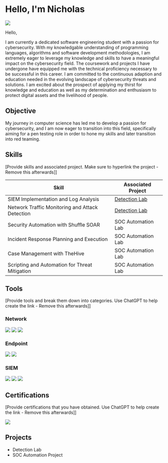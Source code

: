 # Hello, I'm Nicholas
<a href="https://www.linkedin.com/in/nicholas-solomos-20664922a"><img src="https://img.shields.io/badge/-LinkedIn-0072b1?&style=for-the-badge&logo=linkedin&logoColor=white" /></a>

Hello,

I am currently a dedicated software engineering student with a passion for cybersecurity. With my knowledgable understanding of programming languages, algorithms and software development methodologies, I am extremely eager to leverage my knowledge and skills to have a meaningful impact on the cybersecurity field. The coursework and projects I have undergone have equipped me with the technical proficiency necessary to be successful in this career. I am committed to the continuous adaption and education needed in the evolving landscape of cybersecurity threats and solutions. I am excited about the prospect of applying my thirst for knowledge and education as well as my determination and enthusiasm to protect digital assets and the livelihood of people.

## Objective

My journey in computer science has led me to develop a passion for cybersecurity, and I am now eager to transition into this field, specifically aiming for a pen testing role in order to hone my skills and later transition into red teaming.

## Skills
[Provide skills and associated project. Make sure to hyperlink the project - Remove this afterwards]]

| Skill                                         | Associated Project         |
|-----------------------------------------------|----------------------------|
| SIEM Implementation and Log Analysis          | <a href="https://google.com">Detection Lab</a>|
| Network Traffic Monitoring and Attack Detection | <a href="https://google.com">Detection Lab</a>|
| Security Automation with Shuffle SOAR         | SOC Automation Lab|
| Incident Response Planning and Execution      | SOC Automation Lab|
| Case Management with TheHive                  | SOC Automation Lab|
| Scripting and Automation for Threat Mitigation | SOC Automation Lab|

## Tools
[Provide tools and break them down into categories. Use ChatGPT to help create the link - Remove this afterwards]]

### Network
<div>
    <img src="https://img.shields.io/badge/-Wireshark-1679A7?&style=for-the-badge&logo=Wireshark&logoColor=white" />
    <img src="https://img.shields.io/badge/-Suricata-EF3B2D?&style=for-the-badge&logo=Suricata&logoColor=white" />
    <img src="https://img.shields.io/badge/-Zeek-777BB4?&style=for-the-badge&logo=Zeek&logoColor=white" />
</div>

### Endpoint
<div>
    <img src="https://img.shields.io/badge/-Microsoft_Defender_for_Endpoint-00A4EF?&style=for-the-badge&logo=Microsoft&logoColor=white" />
    <img src="https://img.shields.io/badge/-Velociraptor-4B275F?&style=for-the-badge&logo=Velociraptor&logoColor=white" />
</div>

### SIEM
<div>
    <img src="https://img.shields.io/badge/-Microsoft_Sentinel-0078D4?&style=for-the-badge&logo=Microsoft&logoColor=white" />
    <img src="https://img.shields.io/badge/-Splunk-000000?&style=for-the-badge&logo=Splunk&logoColor=white" />
    <img src="https://img.shields.io/badge/-Elastic-005571?&style=for-the-badge&logo=Elastic&logoColor=white" />
</div>

## Certifications
[Provide certifications that you have obtained. Use ChatGPT to help create the link - Remove this afterwards]]
<div>
<img src="https://img.shields.io/badge/Google%20Cybersecurity-4285F4?&style=for-the-badge&logo=Google&logoColor=white" />
</div>

## Projects
- Detection Lab
- SOC Automation Project
